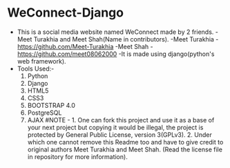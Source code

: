 # WeConnect-Django
- This is a social media website named WeConnect made by 2 friends.
-Meet Turakhia and Meet Shah(Name in contributors).
-Meet Turakhia - https://github.com/Meet-Turakhia
-Meet Shah - https://github.com/meet08062000
-It is made using django(python's web framework).
- Tools Used:-
  1. Python
  2. Django
  3. HTML5
  4. CSS3
  5. BOOTSTRAP 4.0
  6. PostgreSQL
  7. AJAX
#NOTE - 1. One can fork this project and use it as a base of your next project but copying it would be illegal, the project is protected by General Public License, 
        version 3(GPLv3).
        2. Under which one cannot remove this Readme too and have to give credit to original authors Meet Turakhia and Meet Shah.
        (Read the license file in repository for more information).
